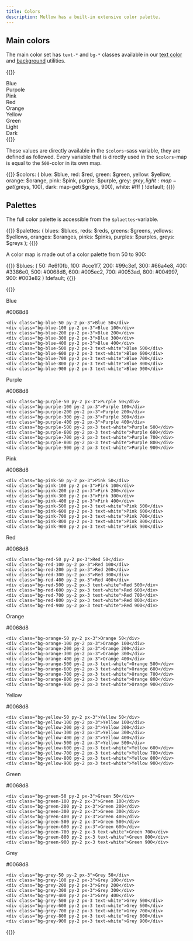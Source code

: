 ```yaml
---
title: Colors
description: Mellow has a built-in extensive color palette.
---
```


## Main colors
The main color set has `text-*` and `bg-*` classes available in our [text color](/utilities/color) and [background](/utilities/background) utilities.

{{<example show_code="false">}}
<div class="grid grid-2 grid-sm-3">
  <div class="bg-blue text-white p-3">Blue</div>
  <div class="bg-purple text-white p-3">Purpole</div>
  <div class="bg-pink p-3">Pink</div>
  <div class="bg-red text-white p-3">Red</div>
  <div class="bg-orange p-3">Orange</div>
  <div class="bg-yellow p-3">Yellow</div>
  <div class="bg-green p-3">Green</div>
  <div class="bg-light p-3">Light</div>
  <div class="bg-dark text-white p-3">Dark</div>
</div>
{{</example>}}

These values are directly available in the `$colors`-sass variable, they are defined as followed. Every variable that is directly used in the `$colors`-map is equal to the `500`-color in its own map.

{{<example show_preview="false" lang="scss">}}
$colors: (
  blue: $blue,
  red: $red,
  green: $green,
  yellow: $yellow,
  orange: $orange,
  pink: $pink,
  purple: $purple,
  grey: $grey,
  light: map-get($greys, 100),
  dark: map-get($greys, 900),
  white: #fff
) !default;
{{</example>}}

## Palettes
The full color palette is accessible from the `$plaettes`-variable.

{{<example show_preview="false" lang="scss">}}
$palettes: (
  blues: $blues,
  reds: $reds,
  greens: $greens,
  yellows: $yellows,
  oranges: $oranges,
  pinks: $pinks,
  purples: $purples,
  greys: $greys
);
{{</example>}}

A color map is made out of a color palette from 50 to 900:

{{<example show_preview="false" lang="scss">}}
$blues: (
  50: #e6f0fb,
  100: #cce1f7,
  200: #99c3ef,
  300: #66a4e8,
  400: #3386e0,
  500: #0068d8,
  600: #005ec2,
  700: #0053ad,
  800: #004997,
  900: #003e82
) !default;
{{</example>}}

{{<example show_code="false">}}
<div class="grid grid-2 grid-sm-3">
  <div>
    <div class="bg-blue-500 p-3 mb-3 text-white">
      <p class="m-0 h6">Blue</p>
      <p class="m-0">#0068d8</p>
    </div>

    <div class="bg-blue-50 py-2 px-3">Blue 50</div>
    <div class="bg-blue-100 py-2 px-3">Blue 100</div>
    <div class="bg-blue-200 py-2 px-3">Blue 200</div>
    <div class="bg-blue-300 py-2 px-3">Blue 300</div>
    <div class="bg-blue-400 py-2 px-3">Blue 400</div>
    <div class="bg-blue-500 py-2 px-3 text-white">Blue 500</div>
    <div class="bg-blue-600 py-2 px-3 text-white">Blue 600</div>
    <div class="bg-blue-700 py-2 px-3 text-white">Blue 700</div>
    <div class="bg-blue-800 py-2 px-3 text-white">Blue 800</div>
    <div class="bg-blue-900 py-2 px-3 text-white">Blue 900</div>
  </div>
  <div>
    <div class="bg-purple-500 p-3 mb-3 text-white">
      <p class="m-0 h6">Purple</p>
      <p class="m-0">#0068d8</p>
    </div>

    <div class="bg-purple-50 py-2 px-3">Purple 50</div>
    <div class="bg-purple-100 py-2 px-3">Purple 100</div>
    <div class="bg-purple-200 py-2 px-3">Purple 200</div>
    <div class="bg-purple-300 py-2 px-3">Purple 300</div>
    <div class="bg-purple-400 py-2 px-3">Purple 400</div>
    <div class="bg-purple-500 py-2 px-3 text-white">Purple 500</div>
    <div class="bg-purple-600 py-2 px-3 text-white">Purple 600</div>
    <div class="bg-purple-700 py-2 px-3 text-white">Purple 700</div>
    <div class="bg-purple-800 py-2 px-3 text-white">Purple 800</div>
    <div class="bg-purple-900 py-2 px-3 text-white">Purple 900</div>
  </div>
  <div>
    <div class="bg-pink-500 p-3 mb-3 text-white">
      <p class="m-0 h6">Pink</p>
      <p class="m-0">#0068d8</p>
    </div>

    <div class="bg-pink-50 py-2 px-3">Pink 50</div>
    <div class="bg-pink-100 py-2 px-3">Pink 100</div>
    <div class="bg-pink-200 py-2 px-3">Pink 200</div>
    <div class="bg-pink-300 py-2 px-3">Pink 300</div>
    <div class="bg-pink-400 py-2 px-3">Pink 400</div>
    <div class="bg-pink-500 py-2 px-3 text-white">Pink 500</div>
    <div class="bg-pink-600 py-2 px-3 text-white">Pink 600</div>
    <div class="bg-pink-700 py-2 px-3 text-white">Pink 700</div>
    <div class="bg-pink-800 py-2 px-3 text-white">Pink 800</div>
    <div class="bg-pink-900 py-2 px-3 text-white">Pink 900</div>
  </div>
  <div>
    <div class="bg-red-500 p-3 mb-3 text-white">
      <p class="m-0 h6">Red</p>
      <p class="m-0">#0068d8</p>
    </div>

    <div class="bg-red-50 py-2 px-3">Red 50</div>
    <div class="bg-red-100 py-2 px-3">Red 100</div>
    <div class="bg-red-200 py-2 px-3">Red 200</div>
    <div class="bg-red-300 py-2 px-3">Red 300</div>
    <div class="bg-red-400 py-2 px-3">Red 400</div>
    <div class="bg-red-500 py-2 px-3 text-white">Red 500</div>
    <div class="bg-red-600 py-2 px-3 text-white">Red 600</div>
    <div class="bg-red-700 py-2 px-3 text-white">Red 700</div>
    <div class="bg-red-800 py-2 px-3 text-white">Red 800</div>
    <div class="bg-red-900 py-2 px-3 text-white">Red 900</div>
  </div>
  <div>
    <div class="bg-orange-500 p-3 mb-3 text-white">
      <p class="m-0 h6">Orange</p>
      <p class="m-0">#0068d8</p>
    </div>

    <div class="bg-orange-50 py-2 px-3">Orange 50</div>
    <div class="bg-orange-100 py-2 px-3">Orange 100</div>
    <div class="bg-orange-200 py-2 px-3">Orange 200</div>
    <div class="bg-orange-300 py-2 px-3">Orange 300</div>
    <div class="bg-orange-400 py-2 px-3">Orange 400</div>
    <div class="bg-orange-500 py-2 px-3 text-white">Orange 500</div>
    <div class="bg-orange-600 py-2 px-3 text-white">Orange 600</div>
    <div class="bg-orange-700 py-2 px-3 text-white">Orange 700</div>
    <div class="bg-orange-800 py-2 px-3 text-white">Orange 800</div>
    <div class="bg-orange-900 py-2 px-3 text-white">Orange 900</div>
  </div>
  <div>
    <div class="bg-yellow-500 p-3 mb-3">
      <p class="m-0 h6">Yellow</p>
      <p class="m-0">#0068d8</p>
    </div>

    <div class="bg-yellow-50 py-2 px-3">Yellow 50</div>
    <div class="bg-yellow-100 py-2 px-3">Yellow 100</div>
    <div class="bg-yellow-200 py-2 px-3">Yellow 200</div>
    <div class="bg-yellow-300 py-2 px-3">Yellow 300</div>
    <div class="bg-yellow-400 py-2 px-3">Yellow 400</div>
    <div class="bg-yellow-500 py-2 px-3">Yellow 500</div>
    <div class="bg-yellow-600 py-2 px-3 text-white">Yellow 600</div>
    <div class="bg-yellow-700 py-2 px-3 text-white">Yellow 700</div>
    <div class="bg-yellow-800 py-2 px-3 text-white">Yellow 800</div>
    <div class="bg-yellow-900 py-2 px-3 text-white">Yellow 900</div>
  </div>
  <div>
    <div class="bg-green-500 p-3 mb-3">
      <p class="m-0 h6">Green</p>
      <p class="m-0">#0068d8</p>
    </div>

    <div class="bg-green-50 py-2 px-3">Green 50</div>
    <div class="bg-green-100 py-2 px-3">Green 100</div>
    <div class="bg-green-200 py-2 px-3">Green 200</div>
    <div class="bg-green-300 py-2 px-3">Green 300</div>
    <div class="bg-green-400 py-2 px-3">Green 400</div>
    <div class="bg-green-500 py-2 px-3">Green 500</div>
    <div class="bg-green-600 py-2 px-3">Green 600</div>
    <div class="bg-green-700 py-2 px-3 text-white">Green 700</div>
    <div class="bg-green-800 py-2 px-3 text-white">Green 800</div>
    <div class="bg-green-900 py-2 px-3 text-white">Green 900</div>
  </div>
  <div>
    <div class="bg-grey-500 p-3 mb-3 text-white">
      <p class="m-0 h6">Grey</p>
      <p class="m-0">#0068d8</p>
    </div>

    <div class="bg-grey-50 py-2 px-3">Grey 50</div>
    <div class="bg-grey-100 py-2 px-3">Grey 100</div>
    <div class="bg-grey-200 py-2 px-3">Grey 200</div>
    <div class="bg-grey-300 py-2 px-3">Grey 300</div>
    <div class="bg-grey-400 py-2 px-3">Grey 400</div>
    <div class="bg-grey-500 py-2 px-3 text-white">Grey 500</div>
    <div class="bg-grey-600 py-2 px-3 text-white">Grey 600</div>
    <div class="bg-grey-700 py-2 px-3 text-white">Grey 700</div>
    <div class="bg-grey-800 py-2 px-3 text-white">Grey 800</div>
    <div class="bg-grey-900 py-2 px-3 text-white">Grey 900</div>
  </div>
</div>
{{</example>}}
